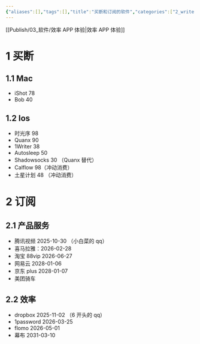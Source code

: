 ```yaml
---
{"aliases":[],"tags":[],"title":"买断和订阅的软件","categories":["2_write","3_个人记录"],"abbrlink":"3dbf62d6","date":"2025-04-01T14:22:25+08:00","date_modify":"2025-07-13T12:07:24+08:00","dg-publish":true,"permalink":"/Publish/03_软件/买断和订阅的软件/","dgPassFrontmatter":true,"created":"2025-04-01T14:22:25+08:00","updated":"2025-07-13T12:07:24+08:00"}
---
```


[[Publish/03_软件/效率 APP 体验\|效率 APP 体验]]

# 1 买断

## 1.1 Mac

- iShot 78
- Bob 40

<!-- more -->

## 1.2 Ios

- 时光序 98
- Quanx 90
- 1Writer 38
- Autosleep 50
- Shadowsocks 30 （Quanx 替代）
- Calflow 98（冲动消费）
- 土星计划 48 （冲动消费）

# 2 订阅

## 2.1 产品服务

- 腾讯视频 2025-10-30 （小白菜的 qq）
- 喜马拉雅：2026-02-28
- 淘宝 88vip 2026-06-27
- 网易云 2028-01-06
- 京东 plus 2028-01-07
- 美团骑车

## 2.2 效率

- dropbox 2025-11-02 （6 开头的 qq）
- 1password 2026-03-25
- flomo 2026-05-01
- 幕布 2031-03-10
